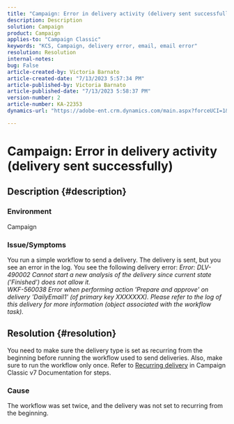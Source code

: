```yaml
---
title: "Campaign: Error in delivery activity (delivery sent successfully)"
description: Description
solution: Campaign
product: Campaign
applies-to: "Campaign Classic"
keywords: "KCS, Campaign, delivery error, email, email error"
resolution: Resolution
internal-notes: 
bug: False
article-created-by: Victoria Barnato
article-created-date: "7/13/2023 5:57:34 PM"
article-published-by: Victoria Barnato
article-published-date: "7/13/2023 5:58:37 PM"
version-number: 2
article-number: KA-22353
dynamics-url: "https://adobe-ent.crm.dynamics.com/main.aspx?forceUCI=1&pagetype=entityrecord&etn=knowledgearticle&id=b31db8bc-a621-ee11-9cbe-6045bd006295"

---
```

# Campaign: Error in delivery activity (delivery sent successfully)

## Description {#description}


### Environment

Campaign

### Issue/Symptoms

You run a simple workflow to send a delivery. The delivery is sent, but you see an error in the log. You see the following delivery error:
*Error: DLV-490002 Cannot start a new analysis of the delivery since current state ('Finished') does not allow it.
<br>WKF-560038 Error when performing action 'Prepare and approve' on delivery 'DailyEmail1' (of primary key XXXXXXX). Please refer to the log of this delivery for more information (object associated with the workflow task).*


## Resolution {#resolution}


You need to make sure the delivery type is set as recurring from the beginning before running the workflow used to send deliveries. Also, make sure to run the workflow only once. Refer to [Recurring delivery](https://experienceleague.adobe.com/docs/campaign-classic/using/automating-with-workflows/action-activities/recurring-delivery.html?lang=en) in Campaign Classic v7 Documentation for steps.

### Cause

The workflow was set twice, and the delivery was not set to recurring from the beginning.
